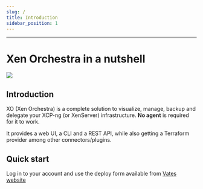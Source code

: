 ```yaml
---
slug: /
title: Introduction
sidebar_position: 1
---
```


---

# Xen Orchestra in a nutshell

![](https://repository-images.githubusercontent.com/8077957/6dcf71fd-bad9-4bfa-933f-b466c52d513d)

## Introduction

XO (Xen Orchestra) is a complete solution to visualize, manage, backup and delegate your XCP-ng (or XenServer) infrastructure. **No agent** is required for it to work.

It provides a web UI, a CLI and a REST API, while also getting a Terraform provider among other connectors/plugins.

## Quick start

Log in to your account and use the deploy form available from [Vates website](https://vates.tech/deploy/)
